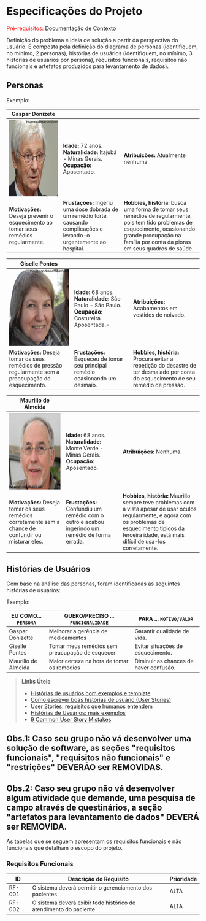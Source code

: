 # Especificações do Projeto

<span style="color:red">Pré-requisitos: <a href="1-Documentação de Contexto.md"> Documentação de Contexto</a></span>

Definição do problema e ideia de solução a partir da perspectiva do usuário. É composta pela definição do diagrama de personas (identifiquem, no mínimo, 2 personas), histórias de usuários (identifiquem, no mínimo, 3 histórias de usuários por persona), requisitos funcionais, requisitos não funcionais e artefatos produzidos para levantamento de dados).

## Personas

Exemplo:

|**Gaspar Donizete**|           |                             | 
|-------------------|-----------|-----------------------------|
<img src="https://github.com/ICEI-PUC-Minas-PPC-CC/ppc-cc-2023-2-ment2-noite-aged-solutions/blob/main/docs/img/Gaspar.png" width="200" height="200"/>|**Idade:** 72 anos. **Naturalidade:** Itajubá - Minas Gerais. **Ocupação:** Aposentado.       |**Atribuições:** Atualmente nenhuma
|**Motivações:** Deseja prevenir o esquecimento ao tomar seus remédios regularmente.  |**Frustações:** Ingeriu uma dose dobrada de um remédio forte, causando complicações e levando-o urgentemente ao hospital.   |**Hobbies, história:** busca uma forma de tomar seus remédios de regularmente, pois tem tido problemas de esquecimento, ocasionando grande procupação na família por conta da pioras em seus quadros de saúde.

|**Giselle Pontes**|           |                             | 
|-------------------|-----------|-----------------------------|
<img src="https://github.com/ICEI-PUC-Minas-PPC-CC/ppc-cc-2023-2-ment2-noite-aged-solutions/blob/main/docs/img/Giselle.png" width="200" height="200"/>|**Idade:** 68 anos. **Naturalidade:** São Paulo - São Paulo. **Ocupação:** Costureira Aposentada.=       |**Atribuições:** Acabamentos em vestidos de noivado.
|**Motivações:** Deseja tomar os seus remédios de pressão regularmente sem a preocupação do esquecimento.  |**Frustações:** Esqueceu de tomar seu principal remédio ocasionando um desmaio.   |**Hobbies, história:** Procura evitar a repetição do desastre de ter desmaiado por conta do esquecimento de seu remédio de pressão.

|**Maurilio de Almeida**|           |                             | 
|-------------------|-----------|-----------------------------|
<img src="https://github.com/ICEI-PUC-Minas-PPC-CC/ppc-cc-2023-2-ment2-noite-aged-solutions/blob/main/docs/img/maurilio.jpg" width="200" height="200"/>|**Idade:** 68 anos. **Naturalidade:** Monte Verde - Minas Gerais. **Ocupação:** Aposentado.       |**Atribuições:** Nenhuma.
|**Motivações:** Deseja tomar os seus remédios corretamente sem a chance de confundir ou misturar eles.  |**Frustações:** Confundiu um remédio com o outro e acabou ingerindo um remédio de forma errada.   |**Hobbies, história:** Maurilio sempre teve problemas com a vista apesar de usar oculos regularmente, e agora com os problemas de esquecimento tipicos da terceira idade, está mais difícil de usa-los corretamente.

## Histórias de Usuários

Com base na análise das personas, foram identificadas as seguintes histórias de usuários:

Exemplo:

|EU COMO... `PERSONA`| QUERO/PRECISO ... `FUNCIONALIDADE` |PARA ... `MOTIVO/VALOR`                 |
|--------------------|------------------------------------|----------------------------------------|
|Gaspar Donizette | Melhorar a gerência de medicamentos| Garantir qualidade de vida. |
|Giselle Pontes | Tomar meus remédios sem preucupação de esquecer | Evitar situações de esquecimento. |
|Maurilio de Almeida | Maior certeza na hora de tomar os remedios | Diminuir as chances de haver confusão. |

> **Links Úteis**:
> - [Histórias de usuários com exemplos e template](https://www.atlassian.com/br/agile/project-management/user-stories)
> - [Como escrever boas histórias de usuário (User Stories)](https://medium.com/vertice/como-escrever-boas-users-stories-hist%C3%B3rias-de-usu%C3%A1rios-b29c75043fac)
> - [User Stories: requisitos que humanos entendem](https://www.luiztools.com.br/post/user-stories-descricao-de-requisitos-que-humanos-entendem/)
> - [Histórias de Usuários: mais exemplos](https://www.reqview.com/doc/user-stories-example.html)
> - [9 Common User Story Mistakes](https://airfocus.com/blog/user-story-mistakes/)

## Obs.1: Caso seu grupo não vá desenvolver uma solução de software, as seções "requisitos funcionais", "requisitos não funcionais" e "restrições" DEVERÃO ser REMOVIDAS.
## Obs.2: Caso seu grupo não vá desenvolver algum atividade que demande, uma pesquisa de campo através de questinários, a seção "artefatos para levantamento de dados" DEVERÁ ser REMOVIDA.

As tabelas que se seguem apresentam os requisitos funcionais e não funcionais que detalham o escopo do projeto.

### Requisitos Funcionais

|ID    | Descrição do Requisito  | Prioridade |
|------|-----------------------------------------|----|
|RF-001| O sistema deverá permitir o gerenciamento dos pacientes | ALTA | 
|RF-002| O sistema deverá exibir todo histórico de atendimento do paciente   | ALTA |

